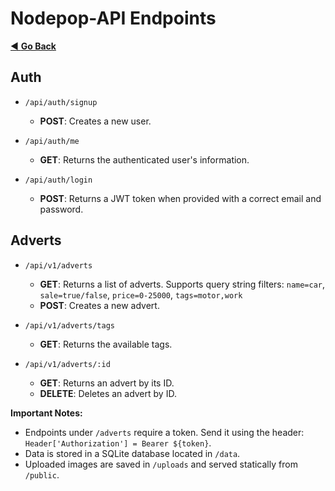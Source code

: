 # Nodepop-API Endpoints

[◀️ **Go Back**](README.md)

## Auth

- `/api/auth/signup`

  - **POST**: Creates a new user.

- `/api/auth/me`

  - **GET**: Returns the authenticated user's information.

- `/api/auth/login`

  - **POST**: Returns a JWT token when provided with a correct email and password.

## Adverts

- `/api/v1/adverts`

  - **GET**: Returns a list of adverts. Supports query string filters: `name=car`, `sale=true/false`, `price=0-25000`, `tags=motor,work`
  - **POST**: Creates a new advert.

- `/api/v1/adverts/tags`

  - **GET**: Returns the available tags.

- `/api/v1/adverts/:id`
  - **GET**: Returns an advert by its ID.
  - **DELETE**: Deletes an advert by ID.

**Important Notes:**

- Endpoints under `/adverts` require a token. Send it using the header: `Header['Authorization'] = Bearer ${token}`.
- Data is stored in a SQLite database located in `/data`.
- Uploaded images are saved in `/uploads` and served statically from `/public`.
